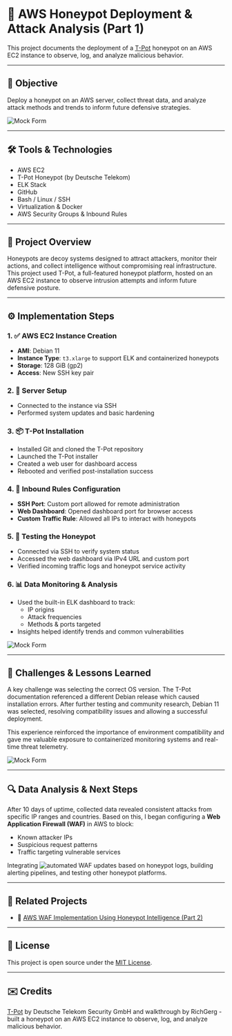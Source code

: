 # 🎯 AWS Honeypot Deployment & Attack Analysis (Part 1)

This project documents the deployment of a [T-Pot](https://github.com/telekom-security/tpotce) honeypot on an AWS EC2 instance to observe, log, and analyze malicious behavior.

---

## 📌 Objective

Deploy a honeypot on an AWS server, collect threat data, and analyze attack methods and trends to inform future defensive strategies.

![Mock Form](https://www.phishy.cloud/assets/img/proj/mock6.jpg)

---

## 🛠️ Tools & Technologies

- AWS EC2
- T-Pot Honeypot (by Deutsche Telekom)
- ELK Stack
- GitHub
- Bash / Linux / SSH
- Virtualization & Docker
- AWS Security Groups & Inbound Rules

---

## 📖 Project Overview

Honeypots are decoy systems designed to attract attackers, monitor their actions, and collect intelligence without compromising real infrastructure. This project used T-Pot, a full-featured honeypot platform, hosted on an AWS EC2 instance to observe intrusion attempts and inform future defensive posture.

---

## ⚙️ Implementation Steps

### 1. ✅ AWS EC2 Instance Creation
- **AMI**: Debian 11
- **Instance Type**: `t3.xlarge` to support ELK and containerized honeypots
- **Storage**: 128 GiB (gp2)
- **Access**: New SSH key pair

### 2. 🔧 Server Setup
- Connected to the instance via SSH
- Performed system updates and basic hardening

### 3. 📦 T-Pot Installation
- Installed Git and cloned the T-Pot repository
- Launched the T-Pot installer
- Created a web user for dashboard access
- Rebooted and verified post-installation success

### 4. 🔐 Inbound Rules Configuration
- **SSH Port**: Custom port allowed for remote administration
- **Web Dashboard**: Opened dashboard port for browser access
- **Custom Traffic Rule**: Allowed all IPs to interact with honeypots

### 5. 🧪 Testing the Honeypot
- Connected via SSH to verify system status
- Accessed the web dashboard via IPv4 URL and custom port
- Verified incoming traffic logs and honeypot service activity

### 6. 📊 Data Monitoring & Analysis
- Used the built-in ELK dashboard to track:
  - IP origins
  - Attack frequencies
  - Methods & ports targeted
- Insights helped identify trends and common vulnerabilities

![Mock Form](https://www.phishy.cloud/assets/img/proj/mock7.jpg)

---

## 🧠 Challenges & Lessons Learned

A key challenge was selecting the correct OS version. The T-Pot documentation referenced a different Debian release which caused installation errors. After further testing and community research, Debian 11 was selected, resolving compatibility issues and allowing a successful deployment.

This experience reinforced the importance of environment compatibility and gave me valuable exposure to containerized monitoring systems and real-time threat telemetry.

![Mock Form](https://www.phishy.cloud/assets/img/proj/mock8.jpg)

---

## 🔍 Data Analysis & Next Steps

After 10 days of uptime, collected data revealed consistent attacks from specific IP ranges and countries. Based on this, I began configuring a **Web Application Firewall (WAF)** in AWS to block:

- Known attacker IPs
- Suspicious request patterns
- Traffic targeting vulnerable services

Integrating ![automated WAF updates](https://github.com/RichGerg/aws-waf-firewall-honeypot/) based on honeypot logs, building alerting pipelines, and testing other honeypot platforms.

---

## 🔗 Related Projects

- 📡 [AWS WAF Implementation Using Honeypot Intelligence (Part 2)](https://github.com/RichGerg/aws-waf-firewall-honeypot)

---

## 📄 License

This project is open source under the [MIT License](LICENSE).

---

## ✉️ Credits

[T-Pot](https://github.com/telekom-security/tpotce) by Deutsche Telekom Security GmbH and walkthrough by RichGerg - built a honeypot on an AWS EC2 instance to observe, log, and analyze malicious behavior.

